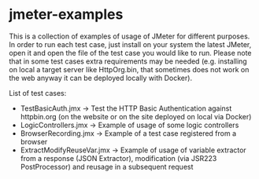 # jmeter-examples
This is a collection of examples of usage of JMeter for different purposes.
In order to run each test case, just install on your system the latest JMeter, open it and open the file of the test case you would like to run.
Please note that in some test cases extra requirements may be needed (e.g. installing on local a target server like HttpOrg.bin, that sometimes does not work on the web anyway it can be deployed locally with Docker).

List of test cases:
- TestBasicAuth.jmx -> Test the HTTP Basic Authentication against httpbin.org (on the website or on the site deployed on local via Docker)
- LogicControllers.jmx -> Example of usage of some logic controllers
- BrowserRecording.jmx -> Example of a test case registered from a browser
- ExtractModifyReuseVar.jmx -> Example of usage of variable extractor from a response (JSON Extractor), modification (via JSR223 PostProcessor) and reusage in a subsequent request
